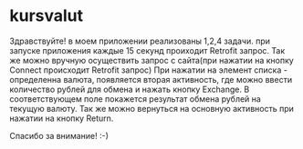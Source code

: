 # kursvalut
Здравствуйте! в моем приложении реализованы 1,2,4 задачи.
при запуске приложения каждые 15 секунд проиходит Retrofit запрос. Так же можно вручную осуществить запрос с сайта(при нажатии на кнопку Connect происходит Retrofit запрос)
При нажатии на элемент списка - определенна валюта, появляется вторая активность, где можно ввести количество рублей для обмена и нажать кнопку Exchange. 
В соответствующем поле покажется результат обмена рублей на текущую валюту.
Так же можно вернуться на основную активность при нажатии на кнопку Return.

Спасибо за внимание! :-)
